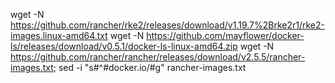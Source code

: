 wget -N https://github.com/rancher/rke2/releases/download/v1.19.7%2Brke2r1/rke2-images.linux-amd64.txt
wget -N https://github.com/mayflower/docker-ls/releases/download/v0.5.1/docker-ls-linux-amd64.zip
wget -N https://github.com/rancher/rancher/releases/download/v2.5.5/rancher-images.txt; sed -i "s#^#docker.io/#g" rancher-images.txt
